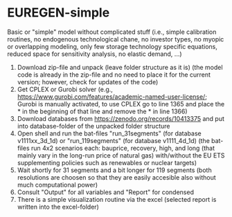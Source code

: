 # EUREGEN-simple
Basic or "simple" model without complicated stuff (i.e., simple calibration routines, no endogenous technological chane, no investor types, no myopic or overlapping modeling, only few storage technology specific equations, reduced space for sensitivity analysis, no elastic demand, ...)
1) Download zip-file and unpack (leave folder structure as it is) (the model code is already in the zip-file and no need to place it for the current version; however, check for updates of the code)
2) Get CPLEX or Gurobi solver (e.g., https://www.gurobi.com/features/academic-named-user-license/; Gurobi is manually activated, to use CPLEX go to line 1365 and place the * in the beginning of that line and remove the * in line 1366)
3) Download databases from https://zenodo.org/records/10413375 and put into database-folder of the unpacked folder structure
4) Open shell and run the bat-files "run_31segments" (for database v1111xx_3d_1d) or "run_119segments" (for database v1111_4d_1d) (the bat-files run 4x2 scenarios each: bauprice, recovery, high, and long (that mainly vary in the long-run price of natural gas) with/without the EU ETS supplementing policies such as renewables or nuclear targets)
5) Wait shortly for 31 segments and a bit longer for 119 segments (both resolutions are choosen so that they are easily accesible also without much computational power)
6) Consult "Output" for all variables and "Report" for condensed
7) There is a simple visualization routine via the excel (selected report is written into the excel-folder)
